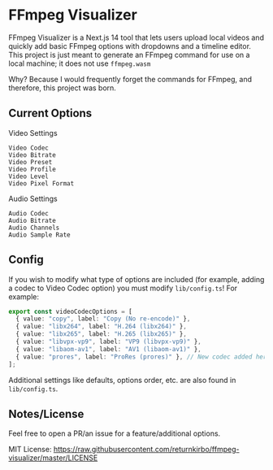 # FFmpeg Visualizer

FFmpeg Visualizer is a Next.js 14 tool that lets users upload local videos and quickly add basic FFmpeg options with dropdowns and a timeline editor. This project is just meant to generate an FFmpeg command for use on a local machine; it does not use `ffmpeg.wasm`

Why? Because I would frequently forget the commands for FFmpeg, and therefore, this project was born.

## Current Options

Video Settings

    Video Codec
    Video Bitrate
    Video Preset
    Video Profile
    Video Level
    Video Pixel Format

Audio Settings

    Audio Codec
    Audio Bitrate
    Audio Channels
    Audio Sample Rate

## Config

If you wish to modify what type of options are included (for example, adding a codec to Video Codec option) you must modify `lib/config.ts`! For example:

```typescript
export const videoCodecOptions = [
  { value: "copy", label: "Copy (No re-encode)" },
  { value: "libx264", label: "H.264 (libx264)" },
  { value: "libx265", label: "H.265 (libx265)" },
  { value: "libvpx-vp9", label: "VP9 (libvpx-vp9)" },
  { value: "libaom-av1", label: "AV1 (libaom-av1)" },
  { value: "prores", label: "ProRes (prores)" }, // New codec added here
];
```

Additional settings like defaults, options order, etc. are also found in `lib/config.ts`.

## Notes/License

Feel free to open a PR/an issue for a feature/additional options.

MIT License: https://raw.githubusercontent.com/returnkirbo/ffmpeg-visualizer/master/LICENSE
